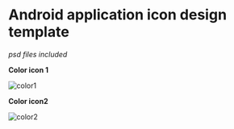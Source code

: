 
# Android application icon design template
_psd files included_


**Color icon 1**

![color1](https://user-images.githubusercontent.com/11213043/39475131-b5718a3e-4d74-11e8-8659-dc4bfe547d16.png)

**Color icon2**

![color2](https://user-images.githubusercontent.com/11213043/39475132-b5f74ed0-4d74-11e8-9bea-46ce4b02cd45.png)
